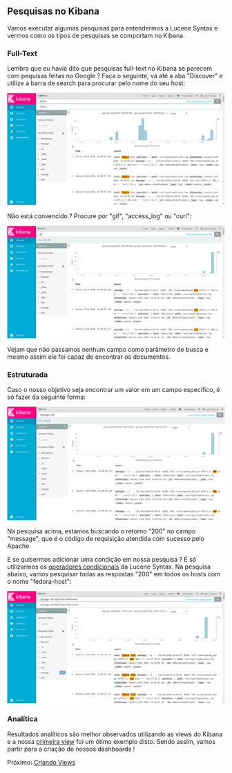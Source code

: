 ## Pesquisas no Kibana

Vamos executar algumas pesquisas para entendermos a Lucene Syntax e vermos como os tipos de pesquisas se comportam no Kibana.

### Full-Text

Lembra que eu havia dito que pesquisas full-text no Kibana se parecem com pequisas feitas no Google ? Faça o seguinte, vá até a aba "Discover" e utilize a barra de search para procurar pelo nome do seu host:

![](/images/kibana_fulltext.png)

Não está convencido ? Procure por "gif", "access_log" ou "curl":

![](/images/kibana_fulltext2.png)

Vejam que não passamos nenhum campo como parâmetro de busca e mesmo assim ele foi capaz de encontrar os documentos.

### Estruturada

Caso o nosso objetivo seja encontrar um valor em um campo específico, é só fazer da seguinte forma:

![](/images/kibana_structured.png)

Na pesquisa acima, estamos buscando o retorno "200" no campo "message", que é o código de requisição atendida com sucesso pelo Apache

E se quisermos adicionar uma condição em nossa pesquisa ? É só utilizarmos os [operadores condicionais](https://lucene.apache.org/core/2_9_4/queryparsersyntax.html) da Lucene Syntax. Na pesquisa abaixo, vamos pesquisar todas as respostas "200" em todos os hosts com o nome "fedora-host":

![](/images/kibana_conditional.png)

### Analítica

Resultados analíticos são melhor observados utilizando as views do Kibana e a nossa [primeira view](/pages/kibana.md) foi um ótimo exemplo disto. Sendo assim, vamos partir para a criação de nossos dashboards !


Próximo: [Criando Views](/pages/views.md)
